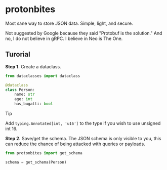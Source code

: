 # protonbites
Most sane way to store JSON data. Simple, light, and secure.

Not suggested by Google because they said "Protobuf is the solution." And no, I do not believe in gRPC. I believe in Neo is The One.


## Turorial

**Step 1.** Create a dataclass.

```python
from dataclasses import dataclass

@dataclass
class Person:
    name: str
    age: int
    has_bugatti: bool
```

> [!TIP]
> Add `typing.Annotated[int, 'u16']` to the type if you wish to use unsigned int 16.

**Step 2.** Save/get the schema. The JSON schema is only visible to you, this can reduce the chance of being attacked with queries or payloads.

```python
from protonbites import get_schema

schema = get_schema(Person)
```
